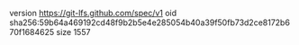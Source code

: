 version https://git-lfs.github.com/spec/v1
oid sha256:59b64a469192cd48f9b2b5e4e285054b40a39f50fb73d2ce8172b670f1684625
size 1557
